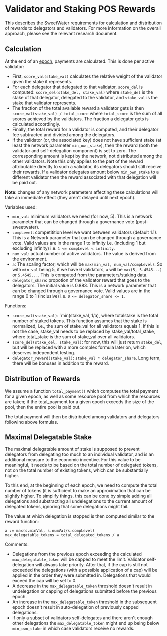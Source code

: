# Validator and Staking POS Rewards
This describes the SweetWater requirements for calculation and distribution of rewards to delegators and validators. For more information on the overall approach, please see the relevant research document.

## Calculation

At the end of an [epoch](./0050-epochs.md), payments are calculated. This is done per active validator:

* First, `score_val(stake_val)` calculates the relative weight of the validator given the stake it represents.
* For each delegator that delegated to that validator, `score_del` is computed: `score_del(stake_del, stake_val)` where `stake_del` is the stake of that delegator, delegated to the validator, and `stake_val` is the stake that validator represents.
* The fraction of the total available reward a validator gets is then `score_val(stake_val) / total_score` where `total_score` is the sum of all scores achieved by the validators. The fraction a delegator gets is calculated accordingly.
* Finally, the total reward for a validator is computed, and their delegator fee subtracted and divided among the delegators.
* If the validator (or, the associated key) does not have sufficient stake (at least the network parameter `min_own_stake`), then the reward (both the validator and self-delegation component) is set to zero. The corresponding amount is kept by the network, not distributed among the other validators. Note this only applies to the part of the reward attributable directly to such a validator, its delegators should still receive their rewards. If a validator delegates amount below `min_own_stake` to a different validator then the reward associated with that delegation will be paid out.

**Note**: changes of any network parameters affecting these calculations will take an immediate effect (they aren't delayed until next epoch).

Variables used:

- `min_val`: minimum validators we need (for now, 5). This is a network parameter that can be changed through a governance vote (post-sweetwater).
- `compLevel`: competitition level we want between validators (default 1.1). This is a Network parameter that can be changed through a governance vote. Valid values are in the range 1 to infinity i.e. (including 1 but excluding infinity) i.e. `1 <= compLevel < infinity`.
- `num_val`: actual number of active validators. The value is derived from the environment.
- `a`: The scaling factor; which will be `max(min_val, num_val/compLevel)`. So with `min_val` being 5, if we have 6 validators, `a` will be `max(5, 5.4545...)` or `5.4545...`. This is computed from the parameters/staking data.
- `delegator_share`: propotion of the validator reward that goes to the delegators. The initial value is 0.883. This is a network parameter that can be changed through a governance vote. Valid values are in the range 0 to 1 (inclusive) i.e. `0 <= delegator_share <= 1`.

Functions:

- `score_val(stake_val)`: `min(stake_val, 1/a), where totalstake is the total number of staked tokens. This function assumes that the stake is normalized, i.e., the sum of stake_val for all validators equals 1. If this is not the case, 
  stake_val needs to be replaced by stake_val/total_stake, where total_stake is the sum of stake_val over all validators.
- `score_del(stake_del, stake_val)`: for now, this will just return `stake_del`, but will be replaced with a more complex formula later on, which deserves independent testing.
- `delegator_reward(stake_val)`: `stake_val * delegator_share`. Long term, there will be bonuses in addition to the reward.



## Distribution of Rewards
We assume a function `total_payment()` which computes the total payment for a given epoch, as well as some resource pool from which the resources are taken; if the total_payment for a given epoch exceeds the size of the pool, then the entire pool is paid out.

The total payment will then be distributed among validators and delegators following above formulas.

## Maximal Delegatable Stake
The maximal delegatable amount of stake is supposed to prevent delegators from delegating too much to an individual validator, and is an additional measure to the economic incentive.
For this value to be meaningful, it needs to be based on the total number of delegated tokens, not on the total number of existing tokens, which can be substantially higher.

To this end, at the beginning of each epoch, we need to compute the total number of tokens (it is sufficient to make an approximation that can be slightly higher. To simplify things, this can be done by simple adding all delegations and substracting all undelegations to the current amount of delegated tokens, ignoring that some delegations might fail.

The value at which delegation is stopped is then computed similar to the reward function:
```
a := max(s.minVal, s.numVal/s.compLevel)
max_delegatable_tokens = total_delegated_tokens / a
```

Comments:

* Delegations from the previous epoch exceeding the calculated `max_delegatable_token` will be capped to meet the limit. Validator self-delegation will always take priority. After that, if the cap is still not exceeded the delegations (with a possible application of a cap) will be applied in the order they were submitted in. Delegations that would exceed the cap will be set to 0.
* A decrease in the `max_delegatable_token` threshold doesn't result in undelegation or capping of delegations submitted before the previous epoch.
* An increase in the `max_delegatable_token` threshold in the subsequent epoch doesn't result in auto-delegation of previously capped delegations.
* If only a subset of validators self-delegates and there aren't enough other delegations the `max_delegatable_token` might end up being below `min_own_stake` in which case validators receive no rewards.

